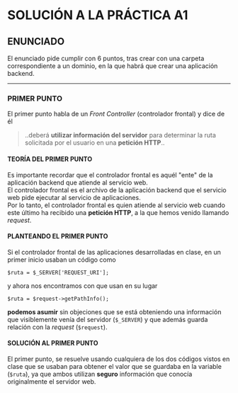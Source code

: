 # SOLUCIÓN A LA PRÁCTICA A1

## ENUNCIADO
El enunciado pide cumplir con 6 puntos, tras crear con una carpeta correspondiente a un dominio, en la que habrá que crear una aplicación backend.

- - - 

### PRIMER PUNTO
El primer punto habla de un _Front Controller_ (controlador frontal) y dice de él

> ..deberá **utilizar información del servidor** para determinar la ruta solicitada por el usuario en una **petición HTTP**..

#### TEORÍA DEL PRIMER PUNTO
Es importante recordar que el controlador frontal es aquél "ente" de la aplicación backend que atiende al servicio web.  
El controlador frontal es el archivo de la aplicación backend que el servicio web pide ejecutar al servicio de aplicaciones.  
Por lo tanto, el controlador frontal es quien atiende al servicio web cuando este último ha recibido una **petición HTTP**, a la que hemos venido llamando _request_.

#### PLANTEANDO EL PRIMER PUNTO
Si el controlador frontal de las aplicaciones desarrolladas en clase, en un primer inicio usaban un código como 

```
$ruta = $_SERVER['REQUEST_URI'];
```

y ahora nos encontramos con que usan en su lugar 

```
$ruta = $request->getPathInfo();
```

**podemos asumir** sin objeciones que se está obteniendo una información que visiblemente venía del servidor (`$_SERVER`) y que además guarda relación con la _request_ (`$request`).

#### SOLUCIÓN AL PRIMER PUNTO
El primer punto, se resuelve usando cualquiera de los dos códigos vistos en clase que se usaban para obtener el valor que se guardaba en la variable (`$ruta`), ya que ambos utilizan **seguro** información que conocía originalmente el servidor web.
